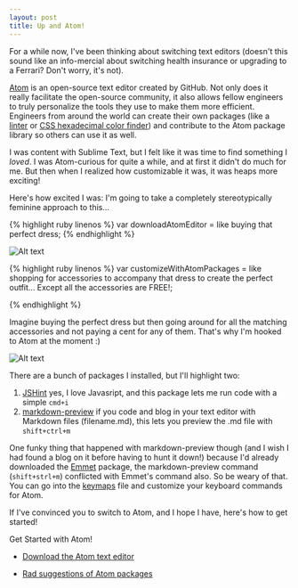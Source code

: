 ```yaml
---
layout: post
title: Up and Atom!
---
```


For a while now, I've been thinking about switching text editors (doesn't this sound like an info-mercial about switching health insurance or upgrading to a Ferrari? Don't worry, it's not).

[Atom](atom.io) is an open-source text editor created by GitHub. Not only does it really facilitate the open-source community, it also allows fellow engineers to truly personalize the tools they use to make them more efficient. Engineers from around the world can create their own packages (like a [linter](https://atom.io/packages/linter) or [CSS hexadecimal color finder](https://atom.io/packages/color-picker
)) and contribute to the Atom package library so others can use it as well.

I was content with Sublime Text, but I felt like it was time to find something I *loved*. I was Atom-curious for quite a while, and at first it didn't do much for me. But then when I realized how customizable it was, it was heaps more exciting!

Here's how excited I was: I'm going to take a completely stereotypically feminine approach to this...

{% highlight ruby linenos %}
var downloadAtomEditor = like buying that perfect dress;
{% endhighlight %}

![Alt text](https://s-media-cache-ak0.pinimg.com/originals/1f/5c/a9/1f5ca90bbb3f2e95f488bc9eb5d3470a.jpg)

{% highlight ruby linenos %}
var customizeWithAtomPackages = like shopping for accessories to accompany that dress to create the perfect outfit... Except all the accessories are FREE!;



{% endhighlight %}

Imagine buying the perfect dress but then going around for all the matching accessories and not paying a cent for any of them. That's why I'm hooked to Atom at the moment :)

![Alt text](https://i.imgflip.com/sfona.jpg)

There are a bunch of packages I installed, but I'll highlight two:

1. [JSHint](https://atom.io/packages/jshint) yes, I love Javasript, and this package lets me run code with a simple ```cmd+i```
2. [markdown-preview](https://atom.io/packages/markdown-preview) if you code and blog in your text editor with Markdown files (filename.md), this lets you preview the .md file with ```shift+ctrl+m```

One funky thing that happened with markdown-preview though (and I wish I had found a blog on it before having to hunt it down!) because I'd already downloaded the [Emmet](https://discuss.atom.io/t/keyboard-shortcut-overriding-emmet-and-markdown-preview/14113) package, the markdown-preview command (```shift+strl+m```) conflicted with Emmet's command also. So be weary of that. You can go into the [keymaps](https://atom.io/docs/latest/behind-atom-keymaps-in-depth) file and customize your keyboard commands for Atom.

If I've convinced you to switch to Atom, and I hope I have, here's how to get started!

Get Started with Atom!

- [Download the Atom text editor](atom.io)

- [Rad suggestions of Atom packages](http://elijahmanor.com/github-atom-packages/)
